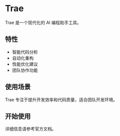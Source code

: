 # Trae

Trae 是一个现代化的 AI 编程助手工具。

## 特性

- 智能代码分析
- 自动化重构
- 性能优化建议
- 团队协作功能

## 使用场景

Trae 专注于提升开发效率和代码质量，适合团队开发环境。

## 开始使用

详细信息请参考官方文档。